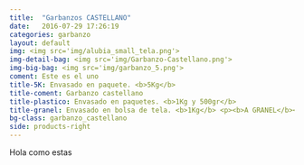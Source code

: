 ```yaml
---
title:  "Garbanzos CASTELLANO"
date:   2016-07-29 17:26:19
categories: garbanzo
layout: default
img: <img src='img/alubia_small_tela.png'>
img-detail-bag: <img src='img/Garbanzo-Castellano.png'>
img-big-bag: <img src='img/garbanzo_5.png'>
coment: Este es el uno
title-5K: Envasado en paquete. <b>5Kg</b>
title-coment: Garbanzo castellano
title-plastico: Envasado en paquetes. <b>1Kg y 500gr</b>
title-granel: Envasado en bolsa de tela. <b>1Kg</b> <p><b>A GRANEL</b><br> Envasado en bolsa de <b>10Kg, 25Kg</b> 
bg-class: garbanzo_castellano 
side: products-right
---
```


Hola como estas